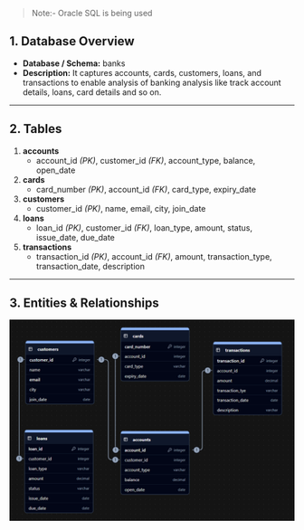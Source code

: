 > Note:- Oracle SQL is being used

## 1. Database Overview

- **Database / Schema:** banks
- **Description:** It captures accounts, cards, customers, loans, and transactions to enable analysis of banking analysis like track account details, loans, card details and so on.

---

## 2. Tables

1. **accounts**
   - account_id _(PK)_, customer_id _(FK)_, account_type, balance, open_date
2. **cards**
   - card_number _(PK)_, account_id _(FK)_, card_type, expiry_date
3. **customers**
   - customer_id _(PK)_, name, email, city, join_date
4. **loans**
   - loan_id _(PK)_, customer_id _(FK)_, loan_type, amount, status, issue_date, due_date
5. **transactions**
   - transaction_id _(PK)_, account_id _(FK)_, amount, transaction_type, transaction_date, description

---

## 3. Entities & Relationships

![image.png](./banks.png)

